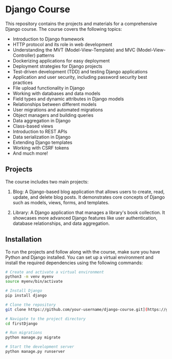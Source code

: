 # Django Course

This repository contains the projects and materials for a comprehensive Django course. The course covers the following topics:

- Introduction to Django framework
- HTTP protocol and its role in web development
- Understanding the MVT (Model-View-Template) and MVC (Model-View-Controller) patterns
- Dockerizing applications for easy deployment
- Deployment strategies for Django projects
- Test-driven development (TDD) and testing Django applications
- Application and user security, including password security best practices
- File upload functionality in Django
- Working with databases and data models
- Field types and dynamic attributes in Django models
- Relationships between different models
- User migrations and automated migrations
- Object managers and building queries
- Data aggregation in Django
- Class-based views
- Introduction to REST APIs
- Data serialization in Django
- Extending Django templates
- Working with CSRF tokens
- And much more!

## Projects

The course includes two main projects:

1. Blog: A Django-based blog application that allows users to create, read, update, and delete blog posts. It demonstrates core concepts of Django such as models, views, forms, and templates.

2. Library: A Django application that manages a library's book collection. It showcases more advanced Django features like user authentication, database relationships, and data aggregation.

## Installation

To run the projects and follow along with the course, make sure you have Python and Django installed. You can set up a virtual environment and install the required dependencies using the following commands:

```bash
# Create and activate a virtual environment
python3 -m venv myenv
source myenv/bin/activate

# Install Django
pip install django

# Clone the repository
git clone https://github.com/your-username/django-course.git](https://github.com/mduraj0/DjangoBasics.git

# Navigate to the project directory
cd firstDjango

# Run migrations
python manage.py migrate

# Start the development server
python manage.py runserver
